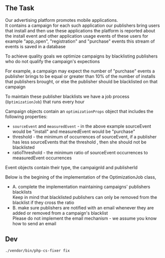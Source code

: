 
## The Task

 Our advertising platform promotes mobile applications.  
 It contains a campaign for each such application
 our publishers bring users that install and then use these applications
 the platform is reported about the install event and other application usage events of these users
 for example "app_open", "registration" and "purchase" events
 this stream of events is saved in a database

 To achieve quality goals we optimize campaigns by blacklisting publishers who do not qualify  the campaign's expections

 For example, a campaign may expect the number of "purchase" events a publisher brings to be equal or
 greater than 10% of the number of installs that publishers brought,
 or else the publisher should be blacklisted on that campaign

 To maintain these publisher blacklists we have a job process (`OptimizationJob`) that runs every hour

 Campaign objects contain an `optimizationProps` object that includes the following properties:
 * `sourceEvent` and `measuredEvent` - in the above example sourceEvent would be "install" and measuredEvent
   would be "purchase"
 * threshold - the minimum of occurrences of sourceEvent, if a publisher has less sourceEvents that the threshold ,
   then she should not be blacklisted
 * ratioThreshold - the minimum ratio of sourceEvent occurrences to measuredEvent occurrences

 Event objects contain their type, the campaignId and publisherId

 Below is the begining of the implementation of the OptimizationJob class,
 
* A. complete the implementation maintaining campaigns' publishers blacklists  
    Keep in mind that blacklisted publishers can only be removed from the blacklist if they cross the ratio
* B. make sure publishers are notified with an email whenever they are added or removed from a campaign's blacklist  
    Please do not implement the email mechanism - we assume you know how to send an email


## Dev

```
./vendor/bin/php-cs-fixer fix
```
